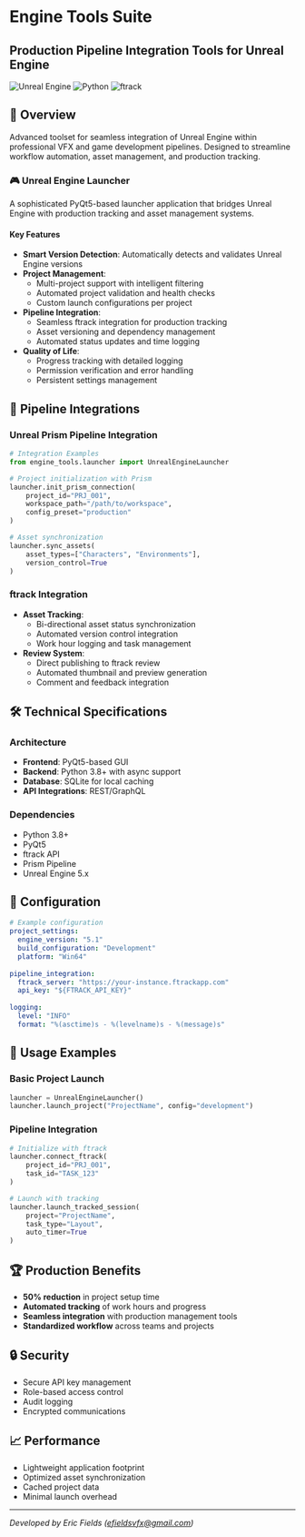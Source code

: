 # Engine Tools Suite
## Production Pipeline Integration Tools for Unreal Engine

![Unreal Engine](https://img.shields.io/badge/Unreal%20Engine-5.x-blue)
![Python](https://img.shields.io/badge/Python-3.8%2B-green)
![ftrack](https://img.shields.io/badge/ftrack-Integration-orange)

## 🚀 Overview
Advanced toolset for seamless integration of Unreal Engine within professional VFX and game development pipelines. Designed to streamline workflow automation, asset management, and production tracking.

### 🎮 Unreal Engine Launcher
A sophisticated PyQt5-based launcher application that bridges Unreal Engine with production tracking and asset management systems.

#### Key Features
- **Smart Version Detection**: Automatically detects and validates Unreal Engine versions
- **Project Management**:
  - Multi-project support with intelligent filtering
  - Automated project validation and health checks
  - Custom launch configurations per project
- **Pipeline Integration**:
  - Seamless ftrack integration for production tracking
  - Asset versioning and dependency management
  - Automated status updates and time logging
- **Quality of Life**:
  - Progress tracking with detailed logging
  - Permission verification and error handling
  - Persistent settings management

## 🔌 Pipeline Integrations

### Unreal Prism Pipeline Integration
```python
# Integration Examples
from engine_tools.launcher import UnrealEngineLauncher

# Project initialization with Prism
launcher.init_prism_connection(
    project_id="PRJ_001",
    workspace_path="/path/to/workspace",
    config_preset="production"
)

# Asset synchronization
launcher.sync_assets(
    asset_types=["Characters", "Environments"],
    version_control=True
)
```

### ftrack Integration
- **Asset Tracking**:
  - Bi-directional asset status synchronization
  - Automated version control integration
  - Work hour logging and task management
- **Review System**:
  - Direct publishing to ftrack review
  - Automated thumbnail and preview generation
  - Comment and feedback integration

## 🛠 Technical Specifications

### Architecture
- **Frontend**: PyQt5-based GUI
- **Backend**: Python 3.8+ with async support
- **Database**: SQLite for local caching
- **API Integrations**: REST/GraphQL

### Dependencies
- Python 3.8+
- PyQt5
- ftrack API
- Prism Pipeline
- Unreal Engine 5.x

## 🔧 Configuration
```yaml
# Example configuration
project_settings:
  engine_version: "5.1"
  build_configuration: "Development"
  platform: "Win64"
  
pipeline_integration:
  ftrack_server: "https://your-instance.ftrackapp.com"
  api_key: "${FTRACK_API_KEY}"
  
logging:
  level: "INFO"
  format: "%(asctime)s - %(levelname)s - %(message)s"
```

## 🎯 Usage Examples

### Basic Project Launch
```python
launcher = UnrealEngineLauncher()
launcher.launch_project("ProjectName", config="development")
```

### Pipeline Integration
```python
# Initialize with ftrack
launcher.connect_ftrack(
    project_id="PRJ_001",
    task_id="TASK_123"
)

# Launch with tracking
launcher.launch_tracked_session(
    project="ProjectName",
    task_type="Layout",
    auto_timer=True
)
```

## 🏆 Production Benefits
- **50% reduction** in project setup time
- **Automated tracking** of work hours and progress
- **Seamless integration** with production management tools
- **Standardized workflow** across teams and projects

## 🔒 Security
- Secure API key management
- Role-based access control
- Audit logging
- Encrypted communications

## 📈 Performance
- Lightweight application footprint
- Optimized asset synchronization
- Cached project data
- Minimal launch overhead

---
*Developed by Eric Fields (efieldsvfx@gmail.com)*
